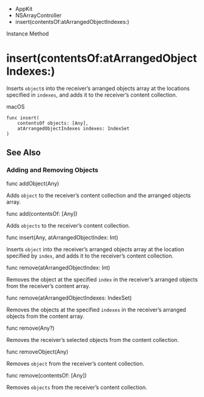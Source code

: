 

- AppKit
- NSArrayController
-  insert(contentsOf:atArrangedObjectIndexes:) 

Instance Method

# insert(contentsOf:atArrangedObjectIndexes:)

Inserts `object`s into the receiver’s arranged objects array at the locations specified in `indexes`, and adds it to the receiver’s content collection.

macOS

``` source
func insert(
    contentsOf objects: [Any],
    atArrangedObjectIndexes indexes: IndexSet
)
```

## See Also

### Adding and Removing Objects

func addObject(Any)

Adds `object` to the receiver’s content collection and the arranged objects array.

func add(contentsOf: [Any])

Adds `objects` to the receiver’s content collection.

func insert(Any, atArrangedObjectIndex: Int)

Inserts `object` into the receiver’s arranged objects array at the location specified by `index`, and adds it to the receiver’s content collection.

func remove(atArrangedObjectIndex: Int)

Removes the object at the specified `index` in the receiver’s arranged objects from the receiver’s content array.

func remove(atArrangedObjectIndexes: IndexSet)

Removes the objects at the specified `indexes` in the receiver’s arranged objects from the content array.

func remove(Any?)

Removes the receiver’s selected objects from the content collection.

func removeObject(Any)

Removes `object` from the receiver’s content collection.

func remove(contentsOf: [Any])

Removes `objects` from the receiver’s content collection.

